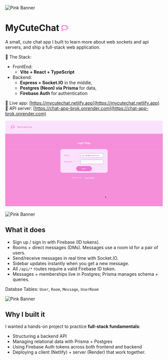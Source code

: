 ![Pink Banner](https://singlecolorimage.com/get/fac0e1/1000x50)

# MyCuteChat ![til](./src/icon.png)

A small, cute chat app I built to learn more about web sockets and api servers, and ship a full-stack web application.

🩷 The Stack: 

* FrontEnd:
  - **Vite + React + TypeScript**
* Backend: 
  - **Express + Socket.IO** in the middle,
  - **Postgres (Neon) via Prisma** for data,
  - **Firebase Auth** for authentication

🩷 Live app: [https://mycutechat.netlify.app](https://mycutechat.netlify.app)  
🩷 API server: [https://chat-app-brok.onrender.com](https://chat-app-brok.onrender.com)

![til](./src/live-demo.gif)

![Pink Banner](https://singlecolorimage.com/get/fac0e1/1000x2)

## What it does

- Sign up / sign in with Firebase (ID tokens).  
- Rooms + direct messages (DMs). Messages use a room id for a pair of users.  
- Send/receive messages in real time with Socket.IO.  
- Sidebar updates instantly when you get a new message.  
- All `/api/*` routes require a valid Firebase ID token.  
- Messages + memberships live in Postgres; Prisma manages schema + queries.  

Databse Tables: `User`, `Room`, `Message`, `UserRoom`

![Pink Banner](https://singlecolorimage.com/get/fac0e1/1000x2)

## Why I built it

I wanted a hands-on project to practice **full-stack fundamentals**:  
- Structuring a backend API 
- Managing relational data with Prisma + Postgres
- Using Firebase Auth tokens across both frontend and backend
- Deploying a client (Netlify) + server (Render) that work together.


